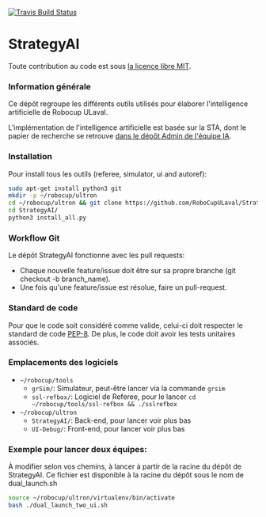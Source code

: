 [![Travis Build Status](https://travis-ci.org/RoboCupULaval/StrategyAI.svg?branch=dev)](https://travis-ci.org/RoboCupULaval/StrategyAI)

# StrategyAI

Toute contribution au code est sous [la licence libre MIT](https://opensource.org/licenses/mit-license.php).

### Information générale
Ce dépôt regroupe les différents outils utilisés pour élaborer
l'intelligence artificielle de Robocup ULaval.


L'implémentation de l'intelligence artificielle est basée sur
la STA, dont le papier de recherche se retrouve
[dans le dépôt Admin de l'équipe IA](https://github.com/RoboCupULaval/Admin/blob/master/documentation/white_paper_stp.pdf).


### Installation
Pour install tous les outils (referee, simulator, ui and autoref):
```bash
sudo apt-get install python3 git
mkdir -p ~/robocup/ultron
cd ~/robocup/ultron && git clone https://github.com/RoboCupULaval/StrategyAI.git
cd StrategyAI/
python3 install_all.py
```

### Workflow Git
Le dépôt StrategyAI fonctionne avec les pull requests:
* Chaque nouvelle feature/issue doit être sur sa propre branche (git checkout -b branch_name).
* Une fois qu'une feature/issue est résolue, faire un pull-request.

### Standard de code
Pour que le code soit considéré comme valide, celui-ci doit respecter le standard de code [PEP-8](https://www.python.org/dev/peps/pep-0008/).
De plus, le code doit avoir les tests unitaires associés.

### Emplacements des logiciels
- `~/robocup/tools`
    - `grSim/`: Simulateur, peut-être lancer via la commande `grsim`
    - `ssl-refbox/`: Logiciel de Referee, pour le lancer `cd ~/robocup/tools/ssl-refbox && ./sslrefbox`
- `~/robocup/ultron`
    - `StrategyAI/`: Back-end, pour lancer voir plus bas
    - `UI-Debug/`: Front-end, pour lancer voir plus bas

### Exemple pour lancer deux équipes:
À modifier selon vos chemins, à lancer à partir de la racine du dépôt de StrategyAI. Ce fichier est disponible à la racine du dépôt sous le nom de dual_launch.sh

```bash
source ~/robocup/ultron/virtualenv/bin/activate
bash ./dual_launch_two_ui.sh
```